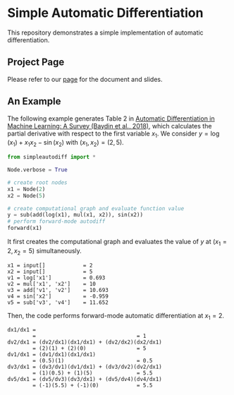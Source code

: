 # Simple Automatic Differentiation
This repository demonstrates a simple implementation of automatic differentiation.

## Project Page
Please refer to our [page](https://www.csie.ntu.edu.tw/~cjlin/papers/autodiff/) for the document and slides.

## An Example
The following example generates Table 2 in [Automatic Differentiation in Machine Learning: A Survey (Baydin et al., 2018)](https://www.jmlr.org/papers/volume18/17-468/17-468.pdf), which calculates the partial derivative with respect to the first variable $x_1$.
We consider $y=\log(x_1)+x_1x_2-\sin(x_2)$ with $(x_1,x_2)=(2,5)$.
```python
from simpleautodiff import *

Node.verbose = True

# create root nodes
x1 = Node(2)
x2 = Node(5)

# create computational graph and evaluate function value
y = sub(add(log(x1), mul(x1, x2)), sin(x2))
# perform forward-mode autodiff
forward(x1)
```
It first creates the computational graph and evaluates the value of $y$ at $(x_1=2,x_2=5)$ simultaneously.
```
x1 = input[]            = 2       
x2 = input[]            = 5       
v1 = log['x1']          = 0.693   
v2 = mul['x1', 'x2']    = 10      
v3 = add['v1', 'v2']    = 10.693  
v4 = sin['x2']          = -0.959  
v5 = sub['v3', 'v4']    = 11.652  
```
Then, the code performs forward-mode automatic differentiation at $x_1=2$.
```
dx1/dx1 =                                               
        =                                = 1    
dv2/dx1 = (dv2/dx1)(dx1/dx1) + (dv2/dx2)(dx2/dx1)       
        = (2)(1) + (2)(0)                = 5    
dv1/dx1 = (dv1/dx1)(dx1/dx1)                            
        = (0.5)(1)                       = 0.5  
dv3/dx1 = (dv3/dv1)(dv1/dx1) + (dv3/dv2)(dv2/dx1)       
        = (1)(0.5) + (1)(5)              = 5.5  
dv5/dx1 = (dv5/dv3)(dv3/dx1) + (dv5/dv4)(dv4/dx1)       
        = (-1)(5.5) + (-1)(0)            = 5.5  
```
